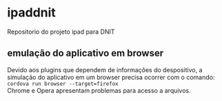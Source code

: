 # ipaddnit
Repositorio do projeto ipad para DNIT

## emulação do aplicativo em browser
Devido aos plugins que dependem de informações do despositivo, a simulação do aplicativo em um browser precisa ocorrer com o 
comando: <br>
`cordova run browser --target=firefox` <br>
Chrome e Opera apresentam problemas para acesso a arquivos.


